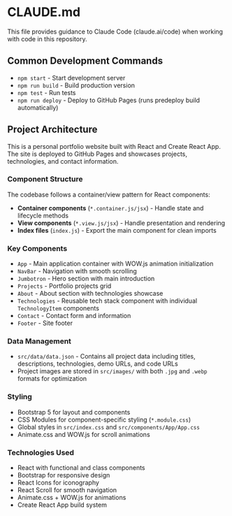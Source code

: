 # CLAUDE.md

This file provides guidance to Claude Code (claude.ai/code) when working with code in this repository.

## Common Development Commands

- `npm start` - Start development server
- `npm run build` - Build production version
- `npm test` - Run tests
- `npm run deploy` - Deploy to GitHub Pages (runs predeploy build automatically)

## Project Architecture

This is a personal portfolio website built with React and Create React App. The site is deployed to GitHub Pages and showcases projects, technologies, and contact information.

### Component Structure

The codebase follows a container/view pattern for React components:

- **Container components** (`*.container.js/jsx`) - Handle state and lifecycle methods
- **View components** (`*.view.js/jsx`) - Handle presentation and rendering
- **Index files** (`index.js`) - Export the main component for clean imports

### Key Components

- `App` - Main application container with WOW.js animation initialization
- `NavBar` - Navigation with smooth scrolling
- `Jumbotron` - Hero section with main introduction
- `Projects` - Portfolio projects grid
- `About` - About section with technologies showcase
- `Technologies` - Reusable tech stack component with individual `TechnologyItem` components
- `Contact` - Contact form and information
- `Footer` - Site footer

### Data Management

- `src/data/data.json` - Contains all project data including titles, descriptions, technologies, demo URLs, and code URLs
- Project images are stored in `src/images/` with both `.jpg` and `.webp` formats for optimization

### Styling

- Bootstrap 5 for layout and components
- CSS Modules for component-specific styling (`*.module.css`)
- Global styles in `src/index.css` and `src/components/App/App.css`
- Animate.css and WOW.js for scroll animations

### Technologies Used

- React with functional and class components
- Bootstrap for responsive design
- React Icons for iconography
- React Scroll for smooth navigation
- Animate.css + WOW.js for animations
- Create React App build system